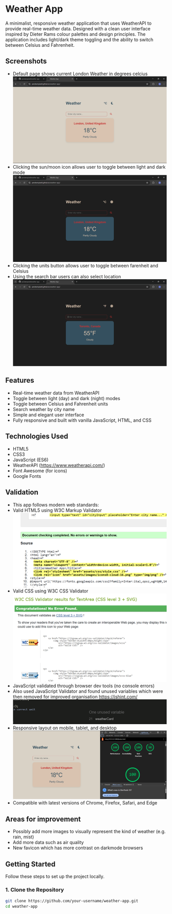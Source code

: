 # Weather App

A minimalist, responsive weather application that uses WeatherAPI to provide real-time weather data. Designed with a clean user interface inspired by Dieter Rams colour palettes and design principles. The application includes light/dark theme toggling and the ability to switch between Celsius and Fahrenheit.

## Screenshots 

- Default page shows current London Weather in degrees celcius
![screenshot of default page](screenshots/sc-default-page.png)
- Clicking the sun/moon icon allows user to toggle between light and dark mode
![example of dark mode](screenshots/sc-nightmode.png)
- Clicking the units button allows user to toggle between farenheit and Celsius
- Using the search bar users can also select location
![example of different city and units](screenshots/sc-city-units.png)

## Features

- Real-time weather data from WeatherAPI
- Toggle between light (day) and dark (night) modes
- Toggle between Celsius and Fahrenheit units
- Search weather by city name
- Simple and elegant user interface
- Fully responsive and built with vanilla JavaScript, HTML, and CSS


## Technologies Used

- HTML5
- CSS3
- JavaScript (ES6)
- WeatherAPI (https://www.weatherapi.com/)
- Font Awesome (for icons)
- Google Fonts 

## Validation 

- This app follows modern web standards:
- Valid HTML5 using W3C Markup Validator
![html validation](screenshots/html-check.png)
- Valid CSS using W3C CSS Validator
![css validation](screenshots/css-check.png)
- JavaScript validated through browser dev tools (no console errors)
- Also used JavaScript Validator and found unused variables which were then removed for improved organisation https://jshint.com/ 
![screenshot of javascript validation](screenshots/js-check.png)
- Responsive layout on mobile, tablet, and desktop
![screenshot of lighthouse](screenshots/lighthouse-screenshot.png)
- Compatible with latest versions of Chrome, Firefox, Safari, and Edge

## Areas for improvement
- Possibly add more images to visually represent the kind of weather (e.g. rain, mist)
- Add more data such as air quality
- New favicon which has more contrast on darkmode browsers
  
## Getting Started

Follow these steps to set up the project locally.

### 1. Clone the Repository

```bash
git clone https://github.com/your-username/weather-app.git
cd weather-app
